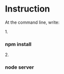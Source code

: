 <h1>Instruction</h1>

<p>At the command line, write:</p>
<p>1. <h3>npm install</h3></p>
<p>2. <h3>node server</h3></p>
